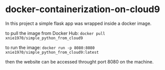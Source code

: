 # docker-containerization-on-cloud9

In this project a simple flask app was wrapped inside a docker image.

to pull the image from Docker Hub: `docker pull xnie1970/simple_python_from_cloud9`

to run the image: `docker run -p 8080:8080 xnie1970/simple_python_from_cloud9:latest`

then the website can be accessed throught port 8080 on the machine.
